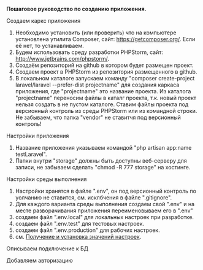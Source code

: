**Пошаговое руководство по созданию приложения.**

Создаем каркс приложения
1. Необходимо установить (или проверить) что на компьютере установлена утилита Composer, 
сайт: https://getcomposer.org/.
Если её нет, то устанавливаем.
2. Будем использовать среду разработки PHPStorm, сайт: http://www.jetbrains.com/phpstorm/.
3. Создаём репозиторий на github в котором будет размещен проект.
4. Создаем проект в PHPStorm из репозитория размещенного в github.
5. В локальном каталоге запускаем команду "composer create-project laravel/laravel --prefer-dist projectname" для создания каркаса приложения, где "projectname" это название проекта.
Из каталога "projectname" переносим файлы в каталг проекта, т.к. новый проект нельзя создать в не пустом каталоге.
Ставим файлы проекта под версионный контроль из среды PHPStorm или из командной строки.
Не забываем, что папка "vendor" не ставитчя под версионный контроль!

Настройки приложения
1. Название приложения указываем командой "php artisan app:name testLaravel".
2. Папки внутри "storage" должны быть доступны веб-серверу для записи, не забываем сделать "chmod -R 777 storage" на хостинге.

Настройки среды выполнения
1. Настройки хранятся в файле ".env", он под версионный контроль по уолчанию не ставится, см. исклбчения в файле ".gitignore".
2. Для каждого варианта среды выполнения создаем свой ".env" и на месте разворачивания приложения переименовываем его в ".env"
3. создаем файл ".env.local" для локальных настроек при разработке.
4. создаем файл ".env.test" для тестовых настроек.
5. создаем файл ".env.production" для рабочих настроек.
6. см. [Получение и установка значений настроек](notes_env.md).  


Описываем подключение к БД 


Добавляем авторизацию


